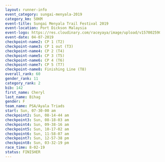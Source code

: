 ```yaml
---
layout: runner-info 
event_category: sungai-menyala-2019 
category_km: 50KM 
event-title: Sungai Menyala Trail Festival 2019 
event-location: Port Dickson Malaysia 
event-logo: https://res.cloudinary.com/raceyaya/image/upload/v1570025907/logo/smft_rwzxh1.jpg 
event-date: 04-07-2019 
checkpoint-name2: CP 1 (T2) 
checkpoint-name3: CP 1 out (T3) 
checkpoint-name4: CP 2 (T4) 
checkpoint-name5: CP 3 (T5) 
checkpoint-name6: CP 4 (T6) 
checkpoint-name7: CP 5 (T7) 
checkpoint-name8: Finishing Line (T8) 
overall_rank: 60
gender_rank: 11
category_rank: 2
bib: 142
first_name: Cheryl
last_name: Bihag
gender: F
team_name: PSA/Ayala Triads
start: Sun, 07-30-00 am
checkpoint2: Sun, 08-14-44 am
checkpoint3: Sun, 08-18-03 am
checkpoint4: Sun, 09-38-16 am
checkpoint5: Sun, 10-17-02 am
checkpoint6: Sun, 11-58-07 am
checkpoint7: Sun, 12-57-38 pm
checkpoint8: Sun, 03-32-19 pm
race_time: 8-02-19
status: FINISHER
---
```

